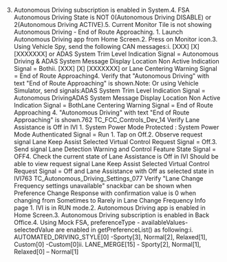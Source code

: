 3. Autonomous Driving subscription is enabled in System.4. FSA Autonomous Driving State is NOT 0(Autonomous Driving DISABLE) or 2(Autonomous Driving ACTIVE).5. Current Monitor Tile is not showing Autonomous Driving - End of Route Approaching. 1. Launch Autonomous Driving app from Home Screen.2. Press on Monitor icon.3. Using Vehicle Spy, send the following CAN messages:i. [XXX] [X] [XXXXXXX] or ADAS System Trim Level Indication Signal = Autonomous Driving & ADAS System Message Display Location Non Active Indication Signal = Bothii. [XXX] [X] [XXXXXXX] or Lane Centering Warning Signal = End of Route Approaching4. Verify that "Autonomous Driving" with text "End of Route Approaching" is shown.Note: Or using Vehicle Simulator, send signals:ADAS System Trim Level Indication Signal = Autonomous DrivingADAS System Message Display Location Non Active Indication Signal = BothLane Centering Warning Signal = End of Route Approaching 4. "Autonomous Driving" with text "End of Route Approaching" is shown.762 TC_FCC_Controls_Dev_14 Verify Lane Assistance is Off in IVI 1. System Power Mode Protected : System Power Mode Authenticated Signal = Run 1. Tap on Off.2. Observe request signal Lane Keep Assist Selected Virtual Control Request Signal = Off.3. Send signal Lane Detection Warning and Control Feature State Signal = OFF4. Check the current state of Lane Assistance is Off in IVI Should be able to view request signal Lane Keep Assist Selected Virtual Control Request Signal = Off and Lane Assistance with Off as selected state in IVI763 TC_Autonomous_Driving_Settings_077 Verify "Lane Change Frequency settings unavailable" snackbar can be shown when Preference Change Response with confirmation value is 0 when changing from Sometimes to Rarely in Lane Change Frequency Info page 1. IVI is in RUN mode.2. Autonomous Driving app is enabled in Home Screen.3. Autonomous Driving subscription is enabled in Back Office.4. Using Mock FSA, preferenceType - availableValues- selectedValue are enabled in getPreferenceList() as following:i. AUTOMATED_DRIVING_STYLE[0] -Sporty[3], Normal[2], Relaxed[1], Custom[0] -Custom[0]ii. LANE_MERGE[15] - Sporty[2], Normal[1], Relaxed[0] – Normal[1]